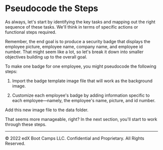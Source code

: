 # Pseudocode the Steps
As always, let's start by identifying the key tasks and mapping out the right sequence of these tasks. We'll think in terms of specific actions or functional steps required.

Remember, the end goal is to produce a security badge that displays the employee picture, employee name, company name, and employee id number. That might seem like a lot, so let's break it down into smaller objectives building up to the overall goal.

To make one badge for one employee, you might pseudocode the following steps:

1. Import the badge template image file that will work as the background image.

2. Customize each employee's badge by adding information specific to each employee—namely, the employee's name, picture, and id number.

Add this new image file to the data folder.

That seems more manageable, right? In the next section, you'll start to work through these steps.

---
© 2022 edX Boot Camps LLC. Confidential and Proprietary. All Rights Reserved.